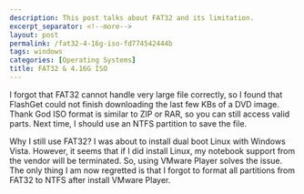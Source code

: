 ```yaml
---
description: This post talks about FAT32 and its limitation.
excerpt_separator: <!--more-->
layout: post
permalink: /fat32-4-16g-iso-fd774542444b
tags: windows
categories: [Operating Systems]
title: FAT32 & 4.16G ISO
---
```

I forgot that FAT32 cannot handle very large file correctly, so I found that FlashGet could not finish downloading the last few KBs of a DVD image. Thank God ISO format is similar to ZIP or RAR, so you can still access valid parts. Next time, I should use an NTFS partition to save the file.

Why I still use FAT32? I was about to install dual boot Linux with Windows Vista. However, it seems that if I did install Linux, my notebook support from the vendor will be terminated. So, using VMware Player solves the issue. The only thing I am now regretted is that I forgot to format all partitions from FAT32 to NTFS after install VMware Player.
<!--more-->